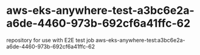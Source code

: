 # aws-eks-anywhere-test-a3bc6e2a-a6de-4460-973b-692cf6a41ffc-62
repository for use with E2E test job aws-eks-anywhere-test:a3bc6e2a-a6de-4460-973b-692cf6a41ffc-62
